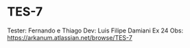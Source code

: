 # TES-7
Tester: Fernando e Thiago
Dev: Luis Filipe Damiani
Ex 24
Obs: https://arkanum.atlassian.net/browse/TES-7
